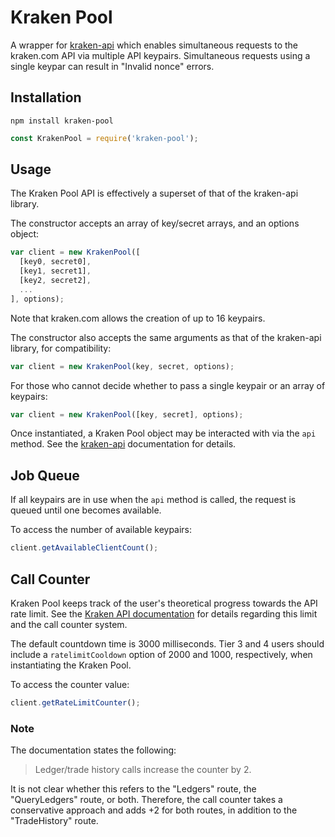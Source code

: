 # Kraken Pool
A wrapper for [kraken-api][kraken-api] which enables simultaneous requests to the kraken.com API via multiple API keypairs. Simultaneous requests using a single keypar can result in "Invalid nonce" errors.

## Installation

```
npm install kraken-pool
```

```javascript
const KrakenPool = require('kraken-pool');
```

## Usage
The Kraken Pool API is effectively a superset of that of the kraken-api library.

The constructor accepts an array of key/secret arrays, and an options object:

```javascript
var client = new KrakenPool([
  [key0, secret0],
  [key1, secret1],
  [key2, secret2],
  ...
], options);
```

Note that kraken.com allows the creation of up to 16 keypairs.

The constructor also accepts the same arguments as that of the kraken-api library, for compatibility:

```javascript
var client = new KrakenPool(key, secret, options);
```

For those who cannot decide whether to pass a single keypair or an array of keypairs:

```javascript
var client = new KrakenPool([key, secret], options);
```

Once instantiated, a Kraken Pool object may be interacted with via the `api` method.  See the [kraken-api][kraken-api] documentation for details.

## Job Queue
If all keypairs are in use when the `api` method is called, the request is queued until one becomes available.

To access the number of available keypairs:

```javascript
client.getAvailableClientCount();
```

## Call Counter
Kraken Pool keeps track of the user's theoretical progress towards the API rate limit.  See the [Kraken API documentation][documentation] for details regarding this limit and the call counter system.

The default countdown time is 3000 milliseconds.  Tier 3 and 4 users should include a `ratelimitCooldown` option of 2000 and 1000, respectively, when instantiating the Kraken Pool.

To access the counter value:

```javascript
client.getRateLimitCounter();
```

### Note

The documentation states the following:

> Ledger/trade history calls increase the counter by 2.

It is not clear whether this refers to the "Ledgers" route, the "QueryLedgers" route, or both.  Therefore, the call counter takes a conservative approach and adds +2 for both routes, in addition to the "TradeHistory" route.

[kraken-api]:https://github.com/nothingisdead/npm-kraken-api
[documentation]:https://www.kraken.com/help/api
